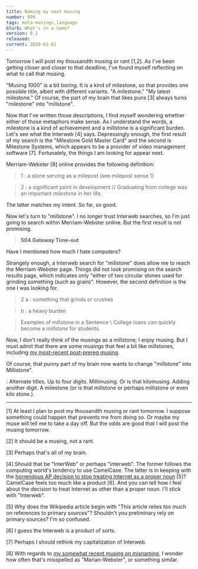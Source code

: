 ```yaml
---
title: Naming my next musing
number: 999
tags: meta-musings,language
blurb: What's in a name?
version: 0.1
released: 
current: 2020-01-01
---
```

Tomorrow I will post my thousandth musing or rant [1,2].  As I've
been getting closer and closer to that deadline, I've found myself
reflecting on what to call that musing.

"Musing 1000" is a bit boring.  It is a kind of milestone, so that provides
one possible title, albeit with different variants.  "A milestone."  "My
latest milestone."  Of course, the part of my brain that likes puns [3] 
always turns "milestone" into "millstone".

Now that I've written those descriptions, I find myself wondering
whether either of those metaphors make sense.  As I understand the
words, a milestone is a kind of achievement and a millstone is a
significant burden.  Let's see what the Interweb [4] says.  Depressingly
enough, the first result of my search is the "Milestone Gold Master
Card" and the second is Milestone Systems, which appears to be a 
provider of video management software [7].  Fortunately, the things I
am looking for appear next.

Merriam-Webster [8] online provides the following definition:

> 1 : a stone serving as a milepost (see milepost sense 1)

> 2 : a significant point in development // Graduating from college was an important *milestone* in her life.

The latter matches my intent.  So far, so good.

Now let's turn to "millstone".  I no longer trust Interweb searches, so I'm
just going to search within Merriam-Webster online.  But the first result
is not promising.

> **504 Gateway Time-out**

Have I mentioned how much I hate computers?

Strangely enough, a Interweb search for "millstone" does allow me
to reach the Merriam-Webster page.  Things did not look promising
on the search results page, which indicates only "either of two
circular stones used for grinding something (such as grain)".  However,
the second definition is the one I was looking for.

> 2 a : something that grinds or crushes

> b : a heavy burden

> Examples of millstone in a Sentence \\ College loans can quickly become a *millstone* for students.  

Now, I don't really think of the musings as a millstone; I enjoy musing.  But
I must admit that there are some musings that feel a bit like millstones,
including [my most-recent post-prereg musing](post-prereg-2020S).

Of course, that punny part of my brain now wants to change "millstone" into
Millistone".

: Alternate titles. Up to
four digits. Millimusing. Or is that kilomusing. Adding another
digit. A milestone (or is that millstone or perhaps millistone or
even kilo stone.).

---

[1] At least I plan to post my thousandth musing or rant tomorrow.  I suppose
something could happen that prevents me from doing so.  Or maybe my muse will
tell me to take a day off.  But the odds are good that I will post the musing
tomorrow.

[2] It should be a musing, not a rant.  

[3] Perhaps that's all of my brain.

[4] Should that be "InterWeb" or perhaps "interweb".  The former
follows the computing world's tendency to use CamelCase.  The latter
is in keeping with the [horrendous AP decision to stop treating
Internet as a proper
noun](https://en.wikipedia.org/wiki/Capitalization_of_Internet)
[5]?  CamelCase feels too much like a product [6].  And you can tell
how I feel about the decision to treat Internet as other than a proper
noun.  I'll stick with "Interweb".

[5] Why does the Wikipedia article begin with "This article relies
too much on references to primary sources"?  Shouldn't you preliminary
rely on primary sources?  I'm so confused.

[6] I guess the Interweb is a product of sorts.

[7] Perhaps I should rethink my capitalization of Interweb.

[8] With regards to [my somewhat recent musing on misnaming](misnaming-2019-12-08), I wonder how often that's misspelled as "Marian-Webster", or something similar.

